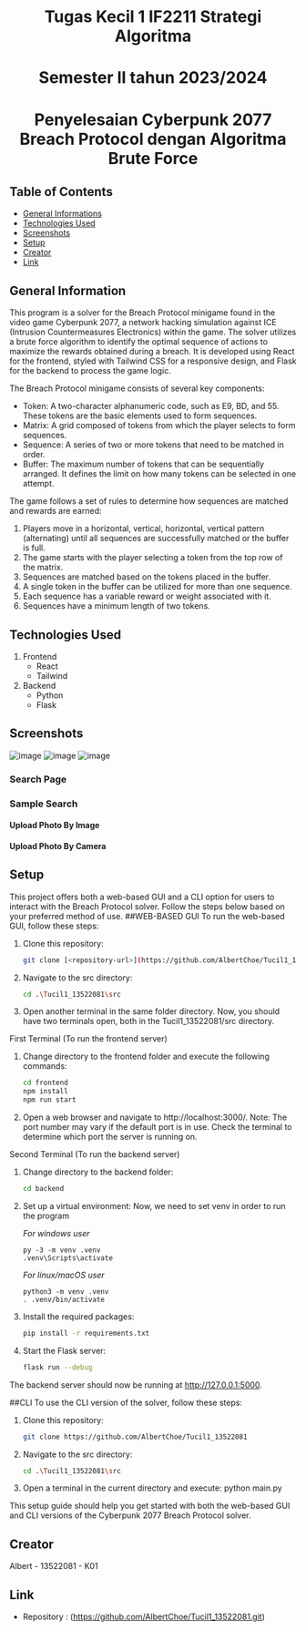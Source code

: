 <h1 align="center">Tugas Kecil 1 IF2211 Strategi Algoritma</h1>
<h1 align="center"> Semester II tahun 2023/2024 </h1>
<h1 align="center"> Penyelesaian Cyberpunk 2077 Breach Protocol dengan Algoritma Brute Force </h1>

 ## Table of Contents
* [General Informations](#general-information)
* [Technologies Used](#technologies-used)
* [Screenshots](#screenshots)
* [Setup](#setup)
* [Creator](#creator)
* [Link](#link)
<!-- <!-- * [License](#license) -- -->

## General Information
This program is a solver for the Breach Protocol minigame found in the video game Cyberpunk 2077, a network hacking simulation against ICE (Intrusion Countermeasures Electronics) within the game. The solver utilizes a brute force algorithm to identify the optimal sequence of actions to maximize the rewards obtained during a breach. It is developed using React for the frontend, styled with Tailwind CSS for a responsive design, and Flask for the backend to process the game logic.

The Breach Protocol minigame consists of several key components:
- Token: A two-character alphanumeric code, such as E9, BD, and 55. These tokens are the basic elements used to form sequences.
- Matrix: A grid composed of tokens from which the player selects to form sequences.
- Sequence: A series of two or more tokens that need to be matched in order.
- Buffer: The maximum number of tokens that can be sequentially arranged. It defines the limit on how many tokens can be selected in one attempt.

The game follows a set of rules to determine how sequences are matched and rewards are earned:

1. Players move in a horizontal, vertical, horizontal, vertical pattern (alternating) until all sequences are successfully matched or the buffer is full.
2. The game starts with the player selecting a token from the top row of the matrix.
3. Sequences are matched based on the tokens placed in the buffer.
4. A single token in the buffer can be utilized for more than one sequence.
5. Each sequence has a variable reward or weight associated with it.
6. Sequences have a minimum length of two tokens.

## Technologies Used
1. Frontend
    - React
    - Tailwind
2. Backend
    - Python
    - Flask



## Screenshots
![image](https://github.com/AlbertChoe/Tucil1_13522081/assets/114172712/4b999273-cbaf-462a-9b5a-e029c3783b59)
![image](https://github.com/AlbertChoe/Tucil1_13522081/assets/114172712/425013e4-d95a-4ab6-80f6-de91c1b6d78d)
![image](https://github.com/AlbertChoe/Tucil1_13522081/assets/114172712/0666c476-a856-4dfc-b552-9c6a8f12b04b)



<!-- If you have screenshots you'd like to share, include them here. -->
### Search Page
<!-- ![LandingPage](./img/searchpage.png)-->
### Sample Search
#### **Upload Photo By Image**

#### **Upload Photo By Camera**




## Setup
This project offers both a web-based GUI and a CLI option for users to interact with the Breach Protocol solver. Follow the steps below based on your preferred method of use.
##WEB-BASED GUI
To run the web-based GUI, follow these steps:
1. Clone this repository:
    ```bash
    git clone [<repository-url>](https://github.com/AlbertChoe/Tucil1_13522081.git)
    ```
2. Navigate to the src directory:
    ```bash
    cd .\Tucil1_13522081\src
    ```
3. Open another terminal in the same folder directory. Now, you should have two terminals open, both in the Tucil1_13522081/src directory.



First Terminal (To run the frontend server)
1. Change directory to the frontend folder and execute the following commands:
    ```bash
    cd frontend
   npm install
   npm run start
    ```
2. Open a web browser and navigate to http://localhost:3000/. Note: The port number may vary if the default port is in use. Check the terminal to determine which port the server is running on.

Second Terminal (To run the backend server)
1. Change directory to the backend folder:
    ```bash
    cd backend
    ```
2. Set up a virtual environment:
   Now, we need to set venv in order to run the program

   *For windows user*
   ```shell
   py -3 -m venv .venv
   .venv\Scripts\activate
   ```
   
   *For linux/macOS user*
   ```shell
   python3 -m venv .venv
   . .venv/bin/activate
   ```
3. Install the required packages:
   ```bash
   pip install -r requirements.txt
   ```
4. Start the Flask server:
   ```bash
   flask run --debug
   ```
The backend server should now be running at http://127.0.0.1:5000.

##CLI
To use the CLI version of the solver, follow these steps:
1. Clone this repository:
    ```bash
    git clone https://github.com/AlbertChoe/Tucil1_13522081
    ```
2. Navigate to the src directory:
    ```bash
    cd .\Tucil1_13522081\src
    ```
3. Open a terminal in the current directory and execute:
   python main.py


This setup guide should help you get started with both the web-based GUI and CLI versions of the Cyberpunk 2077 Breach Protocol solver.


 ## Creator
Albert - 13522081 - K01

 ## Link
 - Repository : (https://github.com/AlbertChoe/Tucil1_13522081.git)


